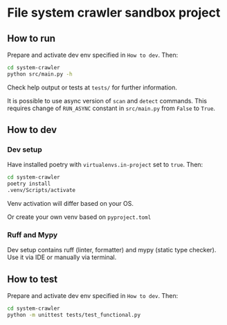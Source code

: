 # File system crawler sandbox project

## How to run

Prepare and activate dev env specified in `How to dev`. Then:

```bash
cd system-crawler
python src/main.py -h
```

Check help output or tests at `tests/` for further information.

It is possible to use async version of `scan` and `detect` commands. This requires change of `RUN_ASYNC` constant in `src/main.py` from `False` to `True`.

## How to dev

### Dev setup

Have installed poetry with `virtualenvs.in-project` set to `true`. Then:

```bash
cd system-crawler
poetry install
.venv/Scripts/activate
```

Venv activation will differ based on your OS.

Or create your own venv based on `pyproject.toml`

### Ruff and Mypy

Dev setup contains ruff (linter, formatter) and mypy (static type checker). Use it via IDE or manually via terminal.

## How to test

Prepare and activate dev env specified in `How to dev`. Then:

```bash
cd system-crawler
python -m unittest tests/test_functional.py
```
